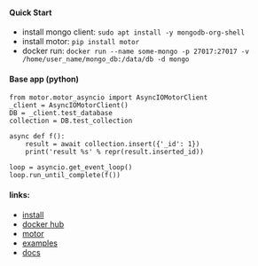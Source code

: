 #### Quick Start

- install mongo client: `sudo apt install -y mongodb-org-shell`
- install motor:  `pip install motor`
- docker run: `docker run --name some-mongo -p 27017:27017 -v /home/user_name/mongo_db:/data/db -d mongo`

#### Base app (python)

    from motor.motor_asyncio import AsyncIOMotorClient
    _client = AsyncIOMotorClient()
    DB = _client.test_database
    collection = DB.test_collection

    async def f():
        result = await collection.insert({'_id': 1})
        print('result %s' % repr(result.inserted_id))

    loop = asyncio.get_event_loop()
    loop.run_until_complete(f())


#### links:

- [install](https://docs.mongodb.com/manual/tutorial/install-mongodb-on-ubuntu/)
- [docker hub](https://hub.docker.com/_/mongo/)
- [motor](https://motor.readthedocs.io/en/latest/examples/index.html)
- [examples](https://github.com/mongodb/motor/blob/master/test/asyncio_tests/test_asyncio_collection.py)
- [docs](https://docs.mongodb.com/manual/reference/method/db.collection.bulkWrite/#bulkwrite-write-operations-updateonemany)
